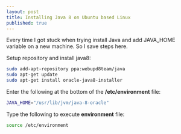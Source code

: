 ```yaml
---
layout: post
title: Installing Java 8 on Ubuntu based Linux
published: true
---
```



Every time I got stuck when trying install Java and add JAVA_HOME variable on a new machine. So I save steps here.  

Setup repository and install java8:

```bash
sudo add-apt-repository ppa:webupd8team/java
sudo apt-get update
sudo apt-get install oracle-java8-installer
```  

Enter the following at the bottom of the **/etc/environment** file:

```bash
JAVA_HOME="/usr/lib/jvm/java-8-oracle"
```    

Type the following to execute **environment** file:
 
```bash
source /etc/environment
```
  
    
    